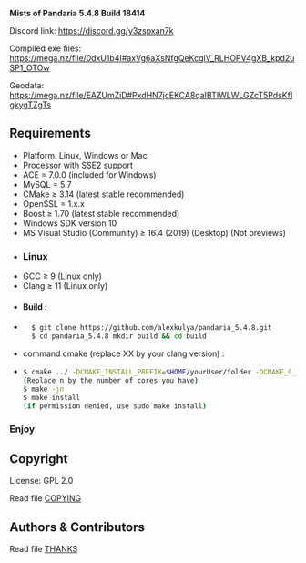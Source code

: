 
**Mists of Pandaria 5.4.8 Build 18414**

Discord link: https://discord.gg/y3zspxan7k

Compiled exe files: https://mega.nz/file/0dxU1b4I#axVg6aXsNfgQeKcglV_RLHOPV4gXB_kpd2uSP1_OTOw

Geodata: https://mega.nz/file/EAZUmZiD#PxdHN7jcEKCA8qaIBTIWLWLGZcT5PdsKfIgkygTZgTs

## Requirements
+ Platform: Linux, Windows or Mac
+ Processor with SSE2 support
+ ACE = 7.0.0 (included for Windows) 
+ MySQL = 5.7
+ CMake ≥ 3.14 (latest stable recommended) 
+ OpenSSL = 1.x.x
+ Boost ≥ 1.70 (latest stable recommended)
+ Windows SDK version 10
+ MS Visual Studio (Community) ≥ 16.4 (2019) (Desktop) (Not previews) 
+ ### Linux
+ GCC ≥ 9 (Linux only)
+ Clang ≥ 11 (Linux only)
+ #### Build :
+ ```bash
    $ git clone https://github.com/alexkulya/pandaria_5.4.8.git
    $ cd pandaria_5.4.8 mkdir build && cd build
+ command cmake (replace XX by your clang version) :
+ ```bash
  $ cmake ../ -DCMAKE_INSTALL_PREFIX=$HOME/yourUser/folder -DCMAKE_C_COMPILER=/usr/bin/clang-XX -DCMAKE_CXX_COMPILER=/usr/bin/clang++-XX -DSCRIPTS=static
  (Replace n by the number of cores you have)
  $ make -jn
  $ make install
  (if permission denied, use sudo make install)
  ```
### Enjoy

## Copyright
License: GPL 2.0

Read file [COPYING](COPYING.md)

## Authors &amp; Contributors
Read file [THANKS](THANKS.md)
